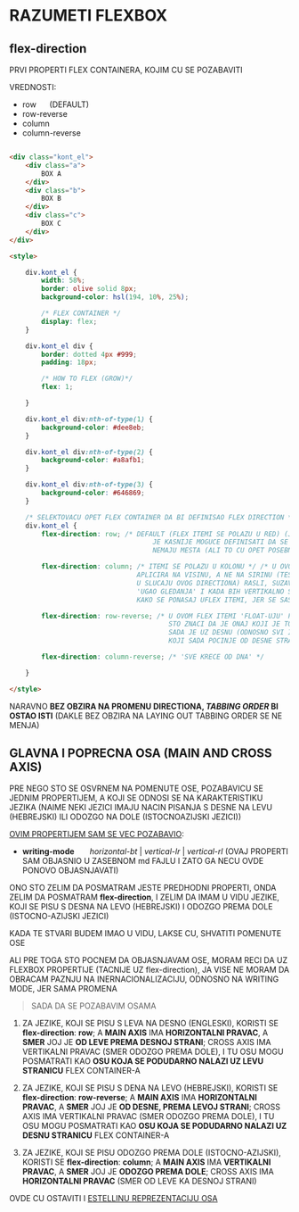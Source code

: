 # RAZUMETI FLEXBOX

## flex-direction

PRVI PROPERTI FLEX CONTAINERA, KOJIM CU SE POZABAVITI

VREDNOSTI:

- row               &nbsp;&nbsp;&nbsp;&nbsp;&nbsp;(DEFAULT)
- row-reverse
- column
- column-reverse

```HTML

<div class="kont_el">
    <div class="a">
        BOX A
    </div>
    <div class="b">
        BOX B
    </div>
    <div class="c">
        BOX C
    </div>
</div>

<style>

    div.kont_el {
        width: 58%;
        border: olive solid 8px;
        background-color: hsl(194, 10%, 25%);

        /* FLEX CONTAINER */
        display: flex;
    }

    div.kont_el div {
        border: dotted 4px #999;
        padding: 18px;

        /* HOW TO FLEX (GROW)*/
        flex: 1;

    }

    div.kont_el div:nth-of-type(1) {
        background-color: #dee8eb; 
    }

    div.kont_el div:nth-of-type(2) {
        background-color: #a8afb1;
    }

    div.kont_el div:nth-of-type(3) {
        background-color: #646869;
    }

    /* SELEKTOVACU OPET FLEX CONTAINER DA BI DEFINISAO FLEX DIRECTION */
    div.kont_el {
        flex-direction: row; /* DEFAULT (FLEX ITEMI SE POLAZU U RED) (JEDNIM DRUGIM PROPERTIJEM (flex-wrap)
                                    JE KASNIJE MOGUCE DEFINISATI DA SE ITEMI WRAPP-UJU U SLEDECI RED, AKO
                                    NEMAJU MESTA (ALI TO CU OPET POSEBNO OBJASNITI)*/

        flex-direction: column; /* ITEMI SE POLAZU U KOLONU */ /* U OVOM SLUCAJU VREDNOST flex-basis, SE
                                APLICIRA NA VISINU, A NE NA SIRINU (TESKO JE VIDETI, KAKO BI FLEX ITEMI
                                U SLUCAJU OVOG DIRECTIONA) RASLI, SUZAVALI SE JER SE SADA PROMENIO 
                                'UGAO GLEDANJA' I KADA BIH VERTIKALNO SUZAVAO FLEX CONTAINER, VIDEO BI 
                                KAKO SE PONASAJ UFLEX ITEMI, JER SE SASDA FLEX-UJU PO VERTIKALI */

        flex-direction: row-reverse; /* U OVOM FLEX ITEMI 'FLOAT-UJU' POCEV OD DESNE STRANE CONTAINERA
                                        STO ZNACI DA JE ONAJ KOJI JE TOKOM row DIRECTION-A, BIO UZ LEVU IVICU CONTAINRA
                                        SADA JE UZ DESNU (ODNOSNO SVI ITEMI SU ZAMENILI MESTA, ALI ZADRZALI ISTI REDOSLED
                                        KOJI SADA POCINJE OD DESNE STRANE)*/

        flex-direction: column-reverse; /* 'SVE KRECE OD DNA' */

    }

</style>

```

NARAVNO **BEZ OBZIRA NA PROMENU DIRECTIONA, *TABBING ORDER* BI OSTAO ISTI** (DAKLE BEZ OBZIRA NA LAYING OUT TABBING ORDER SE NE MENJA)

## GLAVNA I POPRECNA OSA (MAIN AND CROSS AXIS)

PRE NEGO STO SE OSVRNEM NA POMENUTE OSE, POZABAVICU SE JEDNIM PROPERTIJEM, A KOJI SE ODNOSI SE NA KARAKTERISTIKU JEZIKA (NAIME NEKI JEZICI IMAJU NACIN PISANJA S DESNE NA LEVU (HEBREJSKI) ILI ODOZGO NA DOLE (ISTOCNOAZIJSKI JEZICI))

[OVIM PROPERTIJEM SAM SE VEC POZABAVIO](../a%29%20INTERNATIONAL%20WRITING%20MODE/WRITING%20MODE%20ZA%20JEZIKE.md#writing-mode-properti):

- **writing-mode** &nbsp;&nbsp;&nbsp;&nbsp;&nbsp; *horizontal-bt* | *vertical-lr* | *vertical-rl* (OVAJ PROPERTI SAM OBJASNIO U ZASEBNOM md FAJLU I ZATO GA NECU OVDE PONOVO OBJASNJAVATI)

ONO STO ZELIM DA POSMATRAM JESTE PREDHODNI PROPERTI, ONDA ZELIM DA POSMATRAM **flex-direction**, I ZELIM DA IMAM U VIDU JEZIKE, KOJI SE PISU S DESNA NA LEVO (HEBREJSKI) I ODOZGO PREMA DOLE (ISTOCNO-AZIJSKI JEZICI)

KADA TE STVARI BUDEM IMAO U VIDU, LAKSE CU, SHVATITI POMENUTE OSE

ALI PRE TOGA STO POCNEM DA OBJASNJAVAM OSE, MORAM RECI DA UZ FLEXBOX PROPERTIJE (TACNIJE UZ flex-direction), JA VISE NE MORAM DA OBRACAM PAZNJU NA INERNACIONALIZACIJU, ODNOSNO NA WRITING MODE, JER SAMA PROMENA

> SADA DA SE POZABAVIM OSAMA

1. ZA JEZIKE, KOJI SE PISU S LEVA NA DESNO (ENGLESKI), KORISTI SE **flex-direction**: **row**; A **MAIN AXIS** IMA **HORIZONTALNI PRAVAC**, A **SMER** JOJ JE **OD LEVE PREMA DESNOJ STRANI**; CROSS AXIS IMA VERTIKALNI PRAVAC (SMER ODOZGO PREMA DOLE), I TU OSU MOGU POSMATRATI KAO **OSU KOJA SE PODUDARNO NALAZI UZ LEVU STRANICU** FLEX CONTAINER-A

1. ZA JEZIKE, KOJI SE PISU S DENA NA LEVO (HEBREJSKI), KORISTI SE **flex-direction**: **row-reverse**; A **MAIN AXIS** IMA **HORIZONTALNI PRAVAC**, A **SMER** JOJ JE **OD DESNE, PREMA LEVOJ STRANI**; CROSS AXIS IMA VERTIKALNI PRAVAC (SMER ODOZGO PREMA DOLE), I TU OSU MOGU POSMATRATI KAO **OSU KOJA SE PODUDARNO NALAZI UZ DESNU STRANICU** FLEX CONTAINER-A

1. ZA JEZIKE, KOJI SE PISU ODOZGO PREMA DOLE (ISTOCNO-AZIJSKI), KORISTI SE **flex-direction**: **column**; A **MAIN AXIS** IMA **VERTIKALNI PRAVAC**, A **SMER** JOJ JE **ODOZGO PREMA DOLE**; CROSS AXIS IMA **HORIZONTALNI PRAVAC** (SMER OD LEVE KA DESNOJ STRANI)

OVDE CU OSTAVITI I [ESTELLINU REPREZENTACIJU OSA](https://estelle.github.io/cssmastery/flexbox/files/axes.html)
